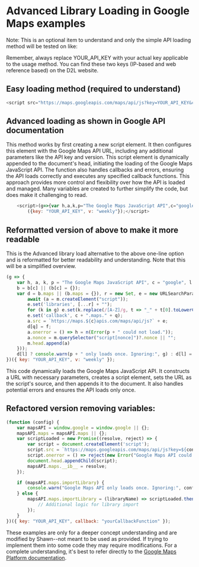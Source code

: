# Advanced Library Loading in Google Maps examples

Note: This is an optional item to understand and only the simple API loading method will be tested on like:

Remember, always replace YOUR_API_KEY with your actual key applicable to the usage method. You can find these two keys (IP-based and web reference based) on the D2L website.

## Easy loading method (required to understand)

```javascript
<script src="https://maps.googleapis.com/maps/api/js?key=YOUR_API_KEY&callback=myMap"></script>
```

## Advanced loading as shown in Google API documentation

This method works by first creating a new script element. It then configures this element with the Google Maps API URL, including any additional parameters like the API key and version. This script element is dynamically appended to the document's head, initiating the loading of the Google Maps JavaScript API. The function also handles callbacks and errors, ensuring the API loads correctly and executes any specified callback functions. This approach provides more control and flexibility over how the API is loaded and managed. Many variables are created to further simplify the code, but does make it challenging to read. 

```javascript
    <script>(g=>{var h,a,k,p="The Google Maps JavaScript API",c="google",l="importLibrary",q="__ib__",m=document,b=window;b=b[c]||(b[c]={});var d=b.maps||(b.maps={}),r=new Set,e=new URLSearchParams,u=()=>h||(h=new Promise(async(f,n)=>{await (a=m.createElement("script"));e.set("libraries",[...r]+"");for(k in g)e.set(k.replace(/[A-Z]/g,t=>"_"+t[0].toLowerCase()),g[k]);e.set("callback",c+".maps."+q);a.src=`https://maps.${c}apis.com/maps/api/js?`+e;d[q]=f;a.onerror=()=>h=n(Error(p+" could not load."));a.nonce=m.querySelector("script[nonce]")?.nonce||"";m.head.append(a)}));d[l]?console.warn(p+" only loads once. Ignoring:",g):d[l]=(f,...n)=>r.add(f)&&u().then(()=>d[l](f,...n))})
        ({key: "YOUR_API_KEY", v: "weekly"});</script>
```

## Reformatted version of above to make it more readable

This is the Advanced library load alternative to the above one-line option and is reformatted for better readability and understanding. Note that this will be a simplified overview. 

```javascript
(g => {
    var h, a, k, p = "The Google Maps JavaScript API", c = "google", l = "importLibrary", q = "__ib__", m = document, b = window;
    b = b[c] || (b[c] = {});
    var d = b.maps || (b.maps = {}), r = new Set, e = new URLSearchParams, u = () => h || (h = new Promise(async(f, n) => {
        await (a = m.createElement("script"));
        e.set('libraries', [...r] + "");
        for (k in g) e.set(k.replace(/[A-Z]/g, t => "_" + t[0].toLowerCase()), g[k]);
        e.set('callback', c + ".maps." + q);
        a.src = `https://maps.${c}apis.com/maps/api/js?` + e;
        d[q] = f;
        a.onerror = () => h = n(Error(p + " could not load."));
        a.nonce = m.querySelector("script[nonce]")?.nonce || "";
        m.head.append(a)
    }));
    d[l] ? console.warn(p + " only loads once. Ignoring:", g) : d[l] = (f, ...n) => r.add(f) && u().then(() => d[l](f, ...n))
})({ key: "YOUR_API_KEY", v: "weekly" });
```

This code dynamically loads the Google Maps JavaScript API. It constructs a URL with necessary parameters, creates a script element, sets the URL as the script's source, and then appends it to the document. It also handles potential errors and ensures the API loads only once.

## Refactored version removing variables:

```javascript
(function (config) {
    var mapsAPI = window.google = window.google || {};
    mapsAPI.maps = mapsAPI.maps || {};
    var scriptLoaded = new Promise((resolve, reject) => {
        var script = document.createElement('script');
        script.src = `https://maps.googleapis.com/maps/api/js?key=${config.key}&callback=${config.callback}`;
        script.onerror = () => reject(new Error("Google Maps API could not load."));
        document.head.appendChild(script);
        mapsAPI.maps.__ib__ = resolve;
    });

    if (mapsAPI.maps.importLibrary) {
        console.warn("Google Maps API only loads once. Ignoring:", config);
    } else {
        mapsAPI.maps.importLibrary = (libraryName) => scriptLoaded.then(() => {
            // Additional logic for library import
        });
    }
})({ key: "YOUR_API_KEY", callback: "yourCallbackFunction" });

```

These examples are only for a deeper concept understanding and are modified by Shawn--not meant to be used as provided. If trying to implement them into some code they may require modifications. For a complete understanding, it's best to refer directly to the [Google Maps Platform documentation](https://developers.google.com/maps/documentation/javascript/examples/map-simple#maps_map_simple-html).

